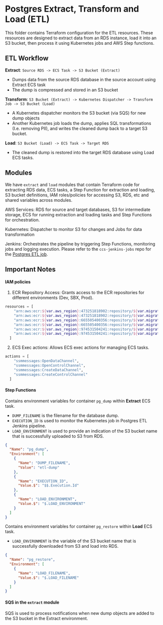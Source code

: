 # Postgres Extract, Transform and Load (ETL)

This folder contains Terraform configuration for the ETL resources.
These resources are designed to extract data from an RDS instance, load it into an S3 bucket, then process it using Kubernetes jobs and AWS Step functions.

## ETL Workflow

**Extract**: `Source RDS -> ECS Task -> S3 Bucket (Extract)`
- Dumps data from the source RDS database in the source account using Extract ECS task
- The dump is compressed and stored in an S3 bucket

**Transform**: `S3 Bucket (Extract) -> Kubernetes Dispatcher -> Transform Job -> S3 Bucket (Load)`
- A Kubernetes dispatcher monitors the S3 bucket (via SQS) for new dump objects
- Another Kubernetes job loads the dump, applies SQL transformations (I.e. removing PII), and writes the cleaned dump back to a target S3 bucket.

**Load**: `S3 Bucket (Load) -> ECS Task -> Target RDS`
- The cleaned dump is restored into the target RDS database using Load ECS tasks.

## Modules

We have `extract` and `load` modules that contain Terraform code for extracting RDS data, ECS tasks, a Step Function for extraction and loading, S3 bucket definitions, IAM roles/policies for accessing S3, RDS, etc and shared variables across modules.

AWS Services: RDS for source and target databases, S3 for intermediate storage, ECS for running extraction and loading tasks and Step Functions for orchestration.

Kubernetes: Dispatcher to monitor S3 for changes and Jobs for data transformation

Jenkins: Orchestrates the pipeline by triggering Step Functions, monitoring jobs and logging execution. Please refer to the `ccs-jenkins-jobs` repo for the [Postgres ETL job](https://jenkins-eks.techopsdev.com/job/digitalmarketplace-1.5/job/postgres-etl/).

## Important Notes

#### IAM policies

1. ECR Repository Access: Grants access to the ECR repositories for different environments (Dev, SBX, Prod).

  ```terraform
  resources = [
      "arn:aws:ecr:${var.aws_region}:473251818902:repository/${var.migrator_name}",   # Dev
      "arn:aws:ecr:${var.aws_region}:473251818902:repository/${var.migrator_name}:*", # Dev
      "arn:aws:ecr:${var.aws_region}:665505400356:repository/${var.migrator_name}",   # SBX
      "arn:aws:ecr:${var.aws_region}:665505400356:repository/${var.migrator_name}:*", # SBX
      "arn:aws:ecr:${var.aws_region}:974531504241:repository/${var.migrator_name}",   # Prod
      "arn:aws:ecr:${var.aws_region}:974531504241:repository/${var.migrator_name}:*"  # Prod
    ]
  ```

2. ECS Exec actions: Allows ECS exec actions for managing ECS tasks.

  ```terraform
  actions = [
      "ssmmessages:OpenDataChannel",
      "ssmmessages:OpenControlChannel",
      "ssmmessages:CreateDataChannel",
      "ssmmessages:CreateControlChannel"
    ]
  ```

#### Step Functions
Contains environment variables for container `pg_dump` within **Extract** ECS task.
- `DUMP_FILENAME` is the filename for the database dump.
- `EXECUTION_ID` is used to monitor the Kubernetes job in Postgres ETL Jenkins pipeline.
- `LOAD_ENVIRONMENT` is used to provide an indication of the S3 bucket name that is successfully uploaded to S3 from RDS.

```json
{
  "Name": "pg_dump",
  "Environment": [
    {
      "Name": "DUMP_FILENAME",
      "Value": "etl-dump"
    },
    {
      "Name": "EXECUTION_ID",
      "Value.$": "$$.Execution.Id"
    },
    {
      "Name": "LOAD_ENVIRONMENT",
      "Value.$": "$.LOAD_ENVIRONMENT"
    }
  ]
}
```

Contains environment variables for container `pg_restore` within **Load** ECS task.
- `LOAD_ENVIRONMENT` is the variable of the S3 bucket name that is successfully downloaded from S3 and load into RDS.

```json
{
  "Name": "pg_restore",
  "Environment": [
    {
      "Name": "LOAD_FILENAME",
      "Value.$": "$.LOAD_FILENAME"
    }
  ]
}
```


#### SQS in the `extract` module

SQS is used to process notifications when new dump objects are added to the S3 bucket in the Extract environment.



